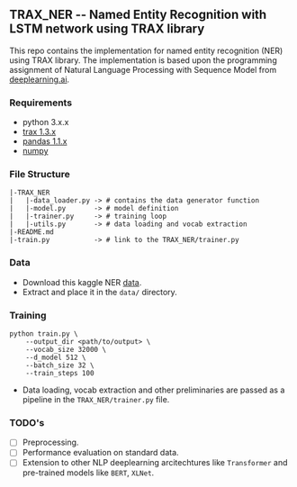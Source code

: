 ## TRAX_NER -- Named Entity Recognition with LSTM network using TRAX library
This repo contains the implementation for named entity recognition (NER) using TRAX library. The implementation is based upon the programming assignment of Natural Language Processing with Sequence Model from [deeplearning.ai](https://www.coursera.org/learn/sequence-models-in-nlp).


### Requirements
- python 3.x.x
- [trax 1.3.x](https://github.com/google/trax)
- [pandas 1.1.x](https://pandas.pydata.org/)
- [numpy](https://numpy.org/)

### File Structure
```
|-TRAX_NER
|   |-data_loader.py -> # contains the data generator function 
|   |-model.py       -> # model definition   
|   |-trainer.py     -> # training loop   
|   |-utils.py       -> # data loading and vocab extraction   
|-README.md
|-train.py           -> # link to the TRAX_NER/trainer.py
```
### Data
- Download this kaggle NER [data](https://www.kaggle.com/abhinavwalia95/entity-annotated-corpus). 
- Extract and place it in the `data/` directory.
### Training

```
python train.py \
    --output_dir <path/to/output> \
    --vocab_size 32000 \
    --d_model 512 \
    --batch_size 32 \
    --train_steps 100
```
- Data loading, vocab extraction and other preliminaries are passed as a pipeline in the `TRAX_NER/trainer.py` file.

### TODO's
- [ ] Preprocessing.
- [ ] Performance evaluation on standard data.
- [ ] Extension to other NLP deeplearning arcitechtures like `Transformer` and pre-trained models like `BERT`, `XLNet`.
